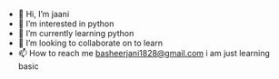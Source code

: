 - 👋 Hi, I’m jaani
- 👀 I’m interested in python
- 🌱 I’m currently learning python 
- 💞️ I’m looking to collaborate on to learn
- 📫 How to reach me basheerjani1828@gmail.com
     i am just learning basic 

<!---
maruti1828/maruti1828 is a ✨ special ✨ repository because its `README.md` (this file) appears on your GitHub profile.
You can click the Preview link to take a look at your changes.
--->
